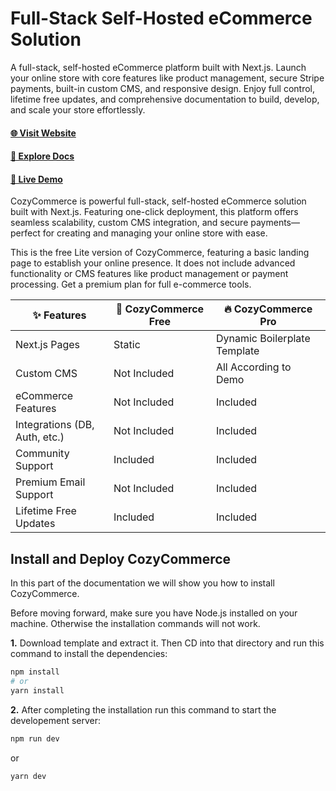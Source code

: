 # Full-Stack Self-Hosted eCommerce Solution

A full-stack, self-hosted eCommerce platform built with Next.js. Launch your online store with core features like product management, secure Stripe payments, built-in custom CMS, and responsive design. Enjoy full control, lifetime free updates, and comprehensive documentation to build, develop, and scale your store effortlessly.

#### [🌐 Visit Website](https://cozycommerce.dev/)
#### [📑 Explore Docs](https://cozycommerce.dev/docs)
#### [🚀 Live Demo](https://demo.cozycommerce.dev/)

CozyCommerce is powerful full-stack, self-hosted eCommerce solution built with Next.js. Featuring one-click deployment, this platform offers seamless scalability, custom CMS integration, and secure payments—perfect for creating and managing your online store with ease.

This is the free Lite version of CozyCommerce, featuring a basic landing page to establish your online presence. It does not include advanced functionality or CMS features like product management or payment processing. Get a premium plan for full e-commerce tools.

| ✨ Features                         | 🎁 CozyCommerce Free                 | 🔥 CozyCommerce Pro                        |
|----------------------------------|--------------------------------|--------------------------------------|
| Next.js Pages                    | Static                         | Dynamic Boilerplate Template         |
| Custom CMS                       | Not Included                        | All According to Demo                |
| eCommerce Features          | Not Included                       | Included                             |
| Integrations (DB, Auth, etc.)    | Not Included                   | Included                             |
| Community Support                | Included                       | Included                             |
| Premium Email Support            | Not Included                   | Included                             |
| Lifetime Free Updates            | Included                       | Included                             |


## Install and Deploy CozyCommerce

In this part of the documentation we will show you how to install CozyCommerce.

<Callout type="info">
  Before moving forward, make sure you have Node.js installed on your machine.
  Otherwise the installation commands will not work.
</Callout>

**1.** Download template and extract it. Then CD into that directory and run this command to install the dependencies:

```bash
npm install
# or
yarn install
```


**2.** After completing the installation run this command to start the developement server:

```bash copy
npm run dev
```

or

```bash copy
yarn dev
```


